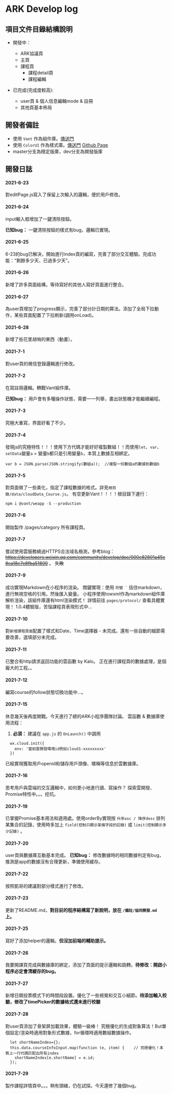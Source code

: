 # ARK Develop log

## 項目文件目錄結構說明

 - 開發中：
   - ARK協議頁
   - 主頁
   - 課程頁
     - 課程detail頁
     - 課程編輯
   

 - 已完成(完成度較高):
   - user頁 & 個人信息編輯mode & 註冊
   - 其他頁基本佈局

## 開發者備註
 - 使用 `Vant` 作為組件庫。[傳送門][1]
 - 使用 `ColorUI` 作為樣式庫。[傳送門][2] [Github Page][3]
 - master分支為穩定版庫，dev分支為開發版庫

## 開發日誌
#### 2021-6-23
對editPage.js寫入了保留上次輸入的邏輯，便於用戶修改。


#### 2021-6-24
input輸入框增加了一鍵清除按鈕。

**已知bug：** 一鍵清除按鈕的樣式有bug，邏輯已實現。


#### 2021-6-25
6-23的bug已解決，開始進行index頁的編寫，完善了部分交互體驗。完成功能：“剩餘多少天、已過多少天”。


#### 2021-6-26
新增了許多頁面結構，等待寫好的其他人寫好頁面進行整合。


#### 2021-6-27
為user頁增加了progress顯示，完善了部分計日期的算法。添加了全局下拉動作，某些頁面配置了下拉刷新(調用onLoad)。


#### 2021-6-28
新增了些花里胡哨的東西（動畫）。


#### 2021-7-1
對user頁的微信登錄邏輯進行修改。


#### 2021-7-2
在寫註冊邏輯。轉戰Vant組件庫。

**已知bug：** 用戶會有多種操作狀態，需要一一列舉，畫出狀態機才能繼續編程。


#### 2021-7-3
究極大重寫，界面好看了不少。



#### 2021-7-4
發現js的究極特性！！！使用下方代碼才能好好複製數組！！而使用`let`、`var`、`setData`變量`a` = 變量`b`都只是引用變量`b`，本質上數據互相綁定。
    
    var b = JSON.parse(JSON.stringify(數組a));  //複製一份數組a的數據到數組b



#### 2021-7-5
對頁面做了一些美化，指定了課程數據的格式。詳見`根目錄/data/cloudData_Course.js`。
有空更新Vant！！！！根目錄下運行：

    npm i @vant/weapp -S --production


#### 2021-7-6
開始製作 /pages/category 所有課程頁。


#### 2021-7-7
嘗試使用雲服務繞過HTTPS合法域名檢測，參考blog：~~https://developers.weixin.qq.com/community/develop/doc/000c82801a45e8ca18c7e8fba51800~~ 。
~~失敗~~


#### 2021-7-9
成功實現Markdown在小程序的渲染。
關鍵實現：使用 `` 符號 ` `` 括住markdown，進行無視空格的引用。然後匯入變量。
小程序使用towxml作為markdown組件庫解析渲染，該組件庫還有html渲染模式！
詳情前往 ``pages/protocol/`` 查看具體實現！
1.0.4體驗版，苦惱課程頁表現形式中...


#### 2021-7-10
對`新增課程頁面`配置了樣式和Date、Time選擇器 - 未完成。還有一些自動的細節需要改善，選填部分未完成。


#### 2021-7-11
已整合有http請求返回功能的雲函數 by Kalo。
正在進行課程頁的數據處理，是個龐大的工程。。


#### 2021-7-12
編寫course的follow狀態切換功能中...。


#### 2021-7-15
休息幾天後再度開戰。今天進行了總的ARK小程序團隊討論。
雲函數 & 數據庫使用流程：

  1. **必須：** 建議在 `app.js` 的 `OnLaunch()` 中調用
```
  wx.cloud.init({
    env: '當前雲開發環境id例如cloud1-xxxxxxxxx'
  })
```
已經實現獲取用戶openid和儲存用戶頭像、暱稱等信息於雲數據庫。


#### 2021-7-16
思考用戶與雲端的交互邏輯中，如何更小地進行讀、寫操作？
探索雲開發、Promise特性中。。。挖坑。


#### 2021-7-19
已掌握Promise基本用法和適用處。使用orderBy實現按 `升序asc / 降序desc` 排列某集合的記錄，使用時多加上 `field(控制只顯示某條字段的記錄)` 或 `limit(控制顯示多少記錄)` 。


#### 2021-7-20
user頁與數據庫互動基本完成。
**已知bug：** 修改數據時的相同數據判定有bug，推測是app的數據沒有合理更新，準備使用緩存。


#### 2021-7-22
按照凱哥的建議對部分樣式進行了修改。


#### 2021-7-23
更新了README.md，**對目前的程序結構寫了新說明，放在 `/備註/協同開發.md` 上。**


#### 2021-7-25
寫好了添加helper的邏輯。**但沒加前端的輔助提示。**


#### 2021-7-26
我要開課頁完成與數據庫的綁定，添加了頁面的提示邏輯和跳轉。**待修改：開啟小程序必定會清緩存的bug。**


#### 2021-7-27
新增日期投票模式下的時間段設置。優化了一些視覺和交互小細節。**待添加輸入校驗，修改了timePicker的數據格式還未進行校驗**


#### 2021-7-28
對user頁添加了骨架屏加載效果，體驗一級棒！
究極優化的生成對象算法！But單個設定/渲染時適用對象形式數據，for循環時適用數組數據操作。
```
  let shortNameIndex={};
  this.data.courseInfoInput.map(function (e, item) {    // 究極優化！本質上一行代碼匹配出所有index
    shortNameIndex[e.shortName] = e.id;
  });
```


#### 2021-7-29
製作課程詳情頁中。。。稍有頭緒，仍在試探。今天還修了幾個bug。






  [1]: https://youzan.github.io/vant-weapp/#/home
  [2]: http://demo.color-ui.com/
  [3]: https://github.com/weilanwl/ColorUI
